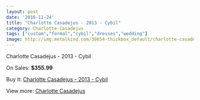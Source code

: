 ```yaml
---
layout: post
date: '2016-11-24'
title: "Charlotte Casadejus - 2013 - Cybil"
category: Charlotte Casadejus
tags: ["custom","formal","cybil","dresses","wedding"]
image: http://img.metalkind.com/30654-thickbox_default/charlotte-casadejus-2013-cybil.jpg
---
```

Charlotte Casadejus - 2013 - Cybil

On Sales: **$355.99**
<a href="https://www.metalkind.com/en/charlotte-casadejus/10827-charlotte-casadejus-2013-cybil.html"><amp-img layout="responsive" width="600" height="600" src="//img.metalkind.com/30654-thickbox_default/charlotte-casadejus-2013-cybil.jpg" alt="Charlotte Casadejus - 2013 - Cybil 0" /></a>
<a href="https://www.metalkind.com/en/charlotte-casadejus/10827-charlotte-casadejus-2013-cybil.html"><amp-img layout="responsive" width="600" height="600" src="//img.metalkind.com/30655-thickbox_default/charlotte-casadejus-2013-cybil.jpg" alt="Charlotte Casadejus - 2013 - Cybil 1" /></a>
<a href="https://www.metalkind.com/en/charlotte-casadejus/10827-charlotte-casadejus-2013-cybil.html"><amp-img layout="responsive" width="600" height="600" src="//img.metalkind.com/30657-thickbox_default/charlotte-casadejus-2013-cybil.jpg" alt="Charlotte Casadejus - 2013 - Cybil 2" /></a>

Buy it: [Charlotte Casadejus - 2013 - Cybil](https://www.metalkind.com/en/charlotte-casadejus/10827-charlotte-casadejus-2013-cybil.html "Charlotte Casadejus - 2013 - Cybil")

View more: [Charlotte Casadejus](https://www.metalkind.com/en/127-charlotte-casadejus "Charlotte Casadejus")